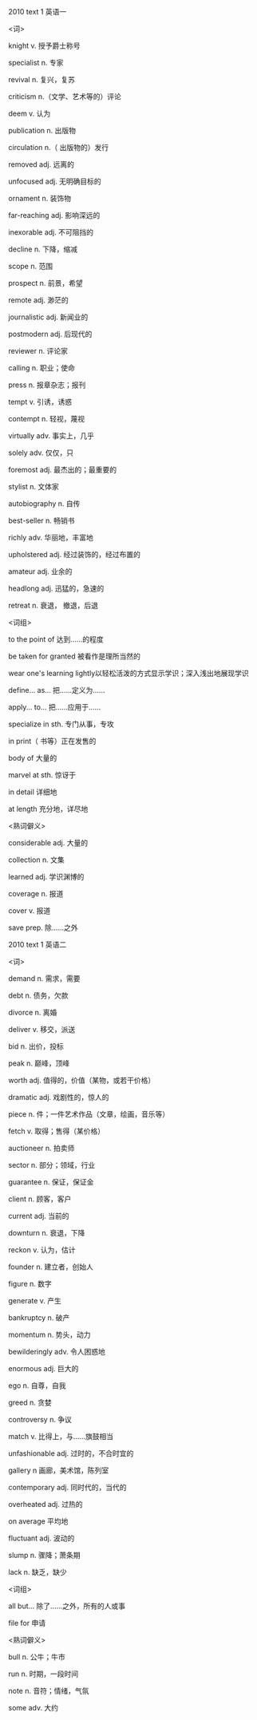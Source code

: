 2010 text 1 英语一

\<词\>

knight v. 授予爵士称号

specialist n. 专家

revival n. 复兴，复苏

criticism n.（文学、艺术等的）评论

deem v. 认为

publication n. 出版物

circulation n.（ 出版物的）发行

removed adj. 远离的

unfocused adj. 无明确目标的

ornament n. 装饰物

far-reaching adj. 影响深远的

inexorable adj. 不可阻挡的

decline n. 下降，缩减

scope n. 范围

prospect n. 前景，希望

remote adj. 渺茫的

journalistic adj. 新闻业的

postmodern adj. 后现代的

reviewer n. 评论家

calling n. 职业；使命

press n. 报章杂志；报刊

tempt v. 引诱，诱惑

contempt n. 轻视，蔑视

virtually adv. 事实上，几乎

solely adv. 仅仅，只

foremost adj. 最杰出的；最重要的

stylist n. 文体家

autobiography n. 自传

best-seller n. 畅销书

richly adv. 华丽地，丰富地

upholstered adj. 经过装饰的，经过布置的

amateur adj. 业余的

headlong adj. 迅猛的，急速的

retreat n. 衰退， 撤退，后退

\<词组\>

to the point of 达到......的程度

be taken for granted 被看作是理所当然的

wear one's learning lightly以轻松活泼的方式显示学识；深入浅出地展现学识

define\... as\... 把......定义为......

apply\... to\... 把......应用于......

specialize in sth. 专门从事，专攻

in print（ 书等）正在发售的

body of 大量的

marvel at sth. 惊讶于

in detail 详细地

at length 充分地，详尽地

\<熟词僻义\>

considerable adj. 大量的

collection n. 文集

learned adj. 学识渊博的

coverage n. 报道

cover v. 报道

save prep. 除......之外

2010 text 1 英语二

\<词\>

demand n. 需求，需要

debt n. 债务，欠款

divorce n. 离婚

deliver v. 移交，派送

bid n. 出价，投标

peak n. 巅峰，顶峰

worth adj. 值得的，价值（某物，或若干价格）

dramatic adj. 戏剧性的，惊人的

piece n. 件；一件艺术作品（文章，绘画，音乐等）

fetch v. 取得；售得（某价格）

auctioneer n. 拍卖师

sector n. 部分；领域，行业

guarantee n. 保证，保证金

client n. 顾客，客户

current adj. 当前的

downturn n. 衰退，下降

reckon v. 认为，估计

founder n. 建立者，创始人

figure n. 数字

generate v. 产生

bankruptcy n. 破产

momentum n. 势头，动力

bewilderingly adv. 令人困惑地

enormous adj. 巨大的

ego n. 自尊，自我

greed n. 贪婪

controversy n. 争议

match v. 比得上，与......旗鼓相当

unfashionable adj. 过时的，不合时宜的

gallery n 画廊，美术馆，陈列室

contemporary adj. 同时代的，当代的

overheated adj. 过热的

on average 平均地

fluctuant adj. 波动的

slump n. 骤降；萧条期

lack n. 缺乏，缺少

\<词组\>

all but... 除了......之外，所有的人或事

file for 申请

\<熟词僻义\>

bull n. 公牛；牛市

run n. 时期，一段时间

note n. 音符；情绪，气氛

some adv. 大约
